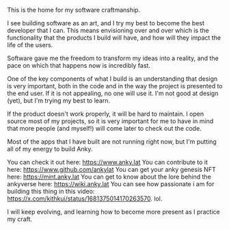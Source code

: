 This is the home for my software craftmanship.

I see building software as an art, and I try my best to become the best developer that I can. This means envisioning over and over which is the functionality that the products I build will have, and how will they impact the life of the users. 

Software gave me the freedom to transform my ideas into a reality, and the pace on which that happens now is incredibly fast.

One of the key components of what I build is an understanding that design is very important, both in the code and in the way the project is presented to the end user. If it is not appealing, no one will use it. I'm not good at design (yet), but I'm trying my best to learn. 

If the product doesn't work properly, it will be hard to maintain. I open source most of my projects, so it is very important for me to have in mind that more people (and myself!) will come later to check out the code.

Most of the apps that I have built are not running right now, but I'm putting all of my energy to build Anky.

You can check it out here: https://www.anky.lat 
You can contribute to it here: https://www.github.com/ankylat
You can get your anky genesis NFT here: https://mint.anky.lat
You can get to know about the lore behind the ankyverse here: https://wiki.anky.lat
You can see how passionate i am for building this thing in this video: https://x.com/kithkui/status/1681375014170263570. lol.

I will keep evolving, and learning how to become more present as I practice my craft.
